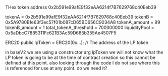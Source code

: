 THex token address  0x2b591e99afE9f32eAA6214f7B7629768c40Eeb39



tokenA = 0x2b591e99afE9f32eAA6214f7B7629768c40Eeb39
tokenB = 0x5A9780Bfe63f3ec57f01b087cD65BD656C9034A8
tokenA_amount = 99
tokenB_amount = 1
total_tokenA_threshold = 700000000
liquidityPool = 0x5aDbcC7885311Fc621B3Ac59D685b355Ae4507F5


ERC20 public lpToken = ERC20(0x...); // The address of the LP token





in baseV2 we are using a constructor arg lpToken 
we will not know what the LP token is going to be at the time of contract creation so this cannot be defined at this point. also looking through the code I do not see where this is referenced for use at any point. do we need it?